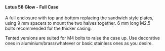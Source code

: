 #### Lotus 58 Glow - Full Case
A full enclosure with top and bottom replacing the sandwich style plates, using 9 mm spacers to mount the two halves together. 6 mm long M2.5 bolts recommended for the thicker casing.

Tented versions are suited for M4 bolts to raise the case up. Use decorative ones in aluminium/brass/whatever or basic stainless ones as you desire.
